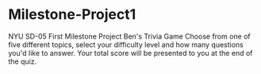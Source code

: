 # Milestone-Project1
NYU SD-05 First Milestone Project
Ben's Trivia Game
    Choose from one of five different topics, select your difficulty level and how many questions you'd like to answer. Your total score will be presented to you at the end of the quiz.